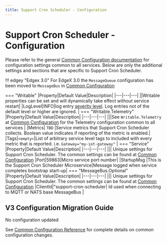 ```yaml
--- 
title: Support Cron Scheduler - Configuration
---
```


# Support Cron Scheduler - Configuration

Please refer to the general [Common Configuration documentation](../../configuration/CommonConfiguration.md) for configuration settings common to all services.
Below are only the additional settings and sections that are specific to Support Cron Scheduler.

!!! edgey "Edgex 3.0"
    For EdgeX 3.0 the `MessageQueue` configuration has been moved to `MessageBus` in [Common Configuration](../../../configuration/CommonConfiguration/#configuration-properties)

=== "Writable"
    |Property|Default Value|Description|
    |---|---|---|
    ||Writable properties can be set and will dynamically take effect without service restart|
    |LogLevel|INFO|log entry [severity level](https://en.wikipedia.org/wiki/Syslog#Severity_level).  Log entries not of the default level or higher are ignored. |
=== "Writable.Telemetry"
    |Property|Default Value|Description|
    |---|---|---|
    |||See `Writable.Telemetry` at [Common Configuration](../../../configuration/CommonConfiguration/#configuration-properties) for the Telemetry configuration common to all services |
    |Metrics| `TBD` |Service metrics that Support Cron Scheduler collects. Boolean value indicates if reporting of the metric is enabled.|
    |Tags|`<empty>`|List of arbitrary service level tags to included with every metric that is reported. i.e. `Gateway="my-iot-gateway"` |
=== "Service"
    |Property|Default Value|Description|
    |---|---|---|
    ||| Unique settings for Support Cron Scheduler. The common settings can be found at [Common Configuration](../../../configuration/CommonConfiguration/#configuration-properties)
    |Port|59863|Micro service port number|
    |StartupMsg |This is the Support Cron Scheduler Microservice|Message logged when service completes bootstrap start-up|
=== "MessageBus.Optional"
    |Property|Default Value|Description|
    |---|---|---|
    ||| Unique settings for Support Cron Scheduler. The common settings can be found at [Common Configuration](../../../configuration/CommonConfiguration/#configuration-properties)
    |ClientId|"support-cron-scheduler| Id used when connecting to MQTT or NATS base MessageBus |

## V3 Configuration Migration Guide
No configuration updated

See [Common Configuration Reference](../../../configuration/V3MigrationCommonConfig/) for complete details on common configuration changes.
